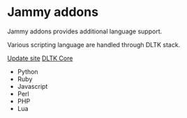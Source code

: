 # Jammy addons

Jammy addons provides additional language support.


Various scripting language are handled through DLTK stack.

[Update site](https://raw.githubusercontent.com/Faylixe/jammy-addons/master/documentation/images/updatesite.png)
[DLTK Core](https://raw.githubusercontent.com/Faylixe/jammy-addons/master/documentation/images/dltk_core.png)

* Python
* Ruby
* Javascript
* Perl
* PHP
* Lua

